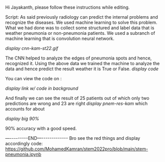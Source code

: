 Hi Jayakanth, please follow these instructions while editing.

Script:
As said previously radiology can predict the internal problems and recognize the diseases.
We used machine learning to solve this problem. What we had done was to collect some structured and label data that is weather pneumonia or non-pneumonia patients.
We used a subranch of machine learning that is convolution neural network.

*display cnn-kam-st22.gif*

The CNN helped to analyze the edges of pneumonia spots and hence, recognized it.
Using the above data we trained the machine to analyze the data and hence predict the result weather it is True or False.
*display code*

You can view the code on :

*display link w/ code in background*

And finally we can see the result of 25 patients out of which only two predictions are wrong and 23 are right *display pnem-res-kam*
which accounts for about 

*display big 90%*

90% accuracy with a good speed. 

—---------END—-------------
Bro see the red things and display accordingly
code:
https://github.com/MohamedKamran/stem2022pro/blob/main/stem-pneumonia.ipynb
